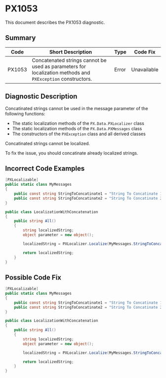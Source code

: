 # PX1053
This document describes the PX1053 diagnostic.

## Summary

| Code   | Short Description                                                                                          | Type  | Code Fix    | 
| ------ | ---------------------------------------------------------------------------------------------------------- | ----- | ----------- | 
| PX1053 | Concatenated strings cannot be used as parameters for localization methods and `PXException` constructors. | Error | Unavailable |

## Diagnostic Description
Concatinated strings cannot be used in the message parameter of the following functions:

 - The static localization methods of the `PX.Data.PXLocalizer` class
 - The static localization methods of the `PX.Data.PXMessages` class
 - The constructors of the `PXException` class and all derived classes

 Concatinated strings cannot be localized.

 To fix the issue, you should concatinate already localized strings.

## Incorrect Code Examples

```C#
[PXLocalizable]
public static class MyMessages
{
    public const string StringToConcatinate1 = "String To Concatinate 1";
    public const string StringToConcatinate2 = "String To Concatinate 2";
}

public class LocalizationWithConcatenation
{
    public string All()
    {
        string localizedString;
        object parameter = new object();

        localizedString = PXLocalizer.Localize(MyMessages.StringToConcatinate1 + MyMessages.StringToConcatinate2);

        return localizedString;
    }
}
```

## Possible Code Fix

```C#
[PXLocalizable]
public static class MyMessages
{
    public const string StringToConcatinate1 = "String To Concatinate 1";
    public const string StringToConcatinate2 = "String To Concatinate 2";
}

public class LocalizationWithConcatenation
{
    public string All()
    {
        string localizedString;
        object parameter = new object();

        localizedString = PXLocalizer.Localize(MyMessages.StringToConcatinate1) + PXLocalizer.Localize(MyMessages.StringToConcatinate2);

        return localizedString;
    }
}
```